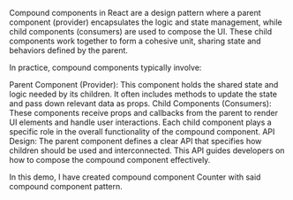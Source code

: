 Compound components in React are a design pattern where a parent component (provider) encapsulates the logic and state management, while child components (consumers) are used to compose the UI. These child components work together to form a cohesive unit, sharing state and behaviors defined by the parent.

In practice, compound components typically involve:

Parent Component (Provider): This component holds the shared state and logic needed by its children. It often includes methods to update the state and pass down relevant data as props.
Child Components (Consumers): These components receive props and callbacks from the parent to render UI elements and handle user interactions. Each child component plays a specific role in the overall functionality of the compound component.
API Design: The parent component defines a clear API that specifies how children should be used and interconnected. This API guides developers on how to compose the compound component effectively.

In this demo, I have created compound component Counter with said compound component pattern. 

